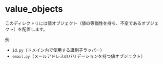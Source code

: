 # value_objects

このディレクトリには値オブジェクト（値の等価性を持ち、不変であるオブジェクト）を配置します。

例:
- `id.py`（ドメイン内で使用する識別子ラッパー）
- `email.py`（メールアドレスのバリデーションを持つ値オブジェクト）

